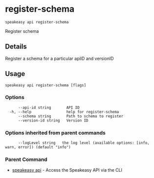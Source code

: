 # register-schema  
`speakeasy api register-schema`  


Register schema  

## Details

Register a schema for a particular apiID and versionID

## Usage

```
speakeasy api register-schema [flags]
```

### Options

```
      --api-id string       API ID
  -h, --help                help for register-schema
      --schema string       Path to schema to register
      --version-id string   Version ID
```

### Options inherited from parent commands

```
      --logLevel string   the log level (available options: [info, warn, error]) (default "info")
```

### Parent Command

* [speakeasy api](README.md)	 - Access the Speakeasy API via the CLI
